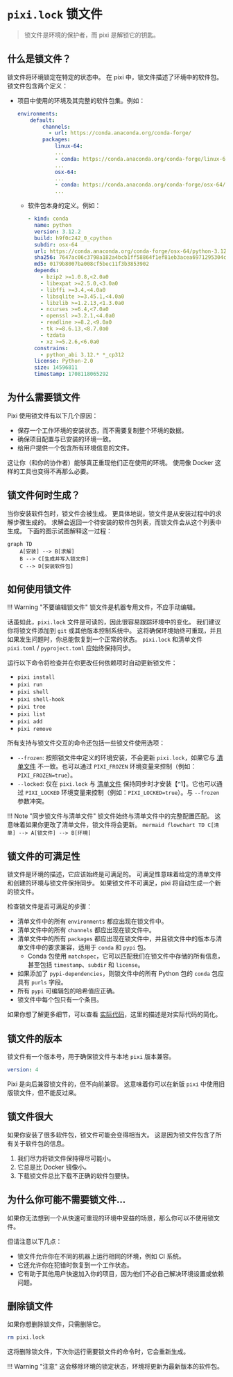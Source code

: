# `pixi.lock` 锁文件

> 锁文件是环境的保护者，而 pixi 是解锁它的钥匙。

## 什么是锁文件？

锁文件将环境锁定在特定的状态中。
在 pixi 中，锁文件描述了环境中的软件包。
锁文件包含两个定义：

- 项目中使用的环境及其完整的软件包集。例如：

  ```yaml
  environments:
      default:
          channels:
            - url: https://conda.anaconda.org/conda-forge/
          packages:
              linux-64:
              ...
              - conda: https://conda.anaconda.org/conda-forge/linux-64/python-3.12.2-hab00c5b_0_cpython.conda
              ...
              osx-64:
              ...
              - conda: https://conda.anaconda.org/conda-forge/osx-64/python-3.12.2-h9f0c242_0_cpython.conda
              ...
  ```

  - 软件包本身的定义。例如：

    ```yaml
    - kind: conda
      name: python
      version: 3.12.2
      build: h9f0c242_0_cpython
      subdir: osx-64
      url: https://conda.anaconda.org/conda-forge/osx-64/python-3.12.2-h9f0c242_0_cpython.conda
      sha256: 7647ac06c3798a182a4bcb1ff58864f1ef81eb3acea6971295304c23e43252fb
      md5: 0179b8007ba008cf5bec11f3b3853902
      depends:
        - bzip2 >=1.0.8,<2.0a0
        - libexpat >=2.5.0,<3.0a0
        - libffi >=3.4,<4.0a0
        - libsqlite >=3.45.1,<4.0a0
        - libzlib >=1.2.13,<1.3.0a0
        - ncurses >=6.4,<7.0a0
        - openssl >=3.2.1,<4.0a0
        - readline >=8.2,<9.0a0
        - tk >=8.6.13,<8.7.0a0
        - tzdata
        - xz >=5.2.6,<6.0a0
      constrains:
        - python_abi 3.12.* *_cp312
      license: Python-2.0
      size: 14596811
      timestamp: 1708118065292
    ```

## 为什么需要锁文件

Pixi 使用锁文件有以下几个原因：

- 保存一个工作环境的安装状态，而不需要复制整个环境的数据。
- 确保项目配置与已安装的环境一致。
- 给用户提供一个包含所有环境信息的文件。

这让你（和你的协作者）能够真正重现他们正在使用的环境。
使用像 Docker 这样的工具也变得不再那么必要。

## 锁文件何时生成？

当你安装软件包时，锁文件会被生成。
更具体地说，锁文件是从安装过程中的求解步骤生成的。
求解会返回一个待安装的软件包列表，而锁文件会从这个列表中生成。
下面的图示试图解释这一过程：

```mermaid
graph TD
    A[安装] --> B[求解]
    B --> C[生成并写入锁文件]
    C --> D[安装软件包]
```

## 如何使用锁文件

!!! Warning "不要编辑锁文件"
    锁文件是机器专用文件，不应手动编辑。

话虽如此，`pixi.lock` 文件是可读的，因此很容易跟踪环境中的变化。
我们建议你将锁文件添加到 `git` 或其他版本控制系统中。
这将确保环境始终可重现，并且如果发生问题时，你总能恢复到一个正常的状态。
`pixi.lock` 和清单文件 `pixi.toml` / `pyproject.toml` 应始终保持同步。

运行以下命令将检查并在你更改任何依赖项时自动更新锁文件：

- `pixi install`
- `pixi run`
- `pixi shell`
- `pixi shell-hook`
- `pixi tree`
- `pixi list`
- `pixi add`
- `pixi remove`

所有支持与锁文件交互的命令还包括一些锁文件使用选项：

- `--frozen`: 按照锁文件中定义的环境安装，不会更新 `pixi.lock`，如果它与 [清单文件](../reference/project_configuration.md) 不一致。也可以通过 `PIXI_FROZEN` 环境变量来控制（例如：`PIXI_FROZEN=true`）。
- `--locked`: 仅在 `pixi.lock` 与 [清单文件](../reference/project_configuration.md) 保持同步时才安装【^1】。它也可以通过 `PIXI_LOCKED` 环境变量来控制（例如：`PIXI_LOCKED=true`）。与 `--frozen` 参数冲突。

!!! Note "同步锁文件与清单文件"
    锁文件始终与清单文件中的完整配置匹配。
    这意味着如果你更改了清单文件，锁文件将会更新。
    ```mermaid
    flowchart TD
        C[清单] --> A[锁文件] --> B[环境]
    ```

## 锁文件的可满足性

锁文件是环境的描述，它应该始终是可满足的。
可满足性意味着给定的清单文件和创建的环境与锁文件保持同步。
如果锁文件不可满足，pixi 将自动生成一个新的锁文件。

检查锁文件是否可满足的步骤：

- 清单文件中的所有 `environments` 都应出现在锁文件中。
- 清单文件中的所有 `channels` 都应出现在锁文件中。
- 清单文件中的所有 `packages` 都应出现在锁文件中，并且锁文件中的版本与清单文件中的要求兼容，适用于 `conda` 和 `pypi` 包。
  - Conda 包使用 `matchspec`，它可以匹配我们在锁文件中存储的所有信息，甚至包括 `timestamp`、`subdir` 和 `license`。
- 如果添加了 `pypi-dependencies`，则锁文件中的所有 Python 包的 `conda` 包应具有 `purls` 字段。
- 所有 `pypi` 可编辑包的哈希值应正确。
- 锁文件中每个包只有一个条目。

如果你想了解更多细节，可以查看 [实际代码](https://github.com/prefix-dev/pixi/blob/main/src/lock_file/satisfiability.rs)，这里的描述是对实际代码的简化。

## 锁文件的版本

锁文件有一个版本号，用于确保锁文件与本地 `pixi` 版本兼容。

```yaml
version: 4
```

Pixi 是向后兼容锁文件的，但不向前兼容。
这意味着你可以在新版 `pixi` 中使用旧版锁文件，但不能反过来。

## 锁文件很大

如果你安装了很多软件包，锁文件可能会变得相当大。
这是因为锁文件包含了所有关于软件包的信息。

1. 我们尽力将锁文件保持得尽可能小。
2. 它总是比 Docker 镜像小。
3. 下载锁文件总比下载不正确的软件包要快。

## 为什么你可能不需要锁文件...

如果你无法想到一个从快速可重现的环境中受益的场景，那么你可以不使用锁文件。

但请注意以下几点：

- 锁文件允许你在不同的机器上运行相同的环境，例如 CI 系统。
- 它还允许你在犯错时恢复到一个工作状态。
- 它有助于其他用户快速加入你的项目，因为他们不必自己解决环境设置或依赖问题。

## 删除锁文件

如果你想删除锁文件，只需删除它。

```bash
rm pixi.lock
```

这将删除锁文件，下次你运行需要锁文件的命令时，它会重新生成。

!!! Warning "注意"
    这会移除环境的锁定状态，环境将更新为最新版本的软件包。
